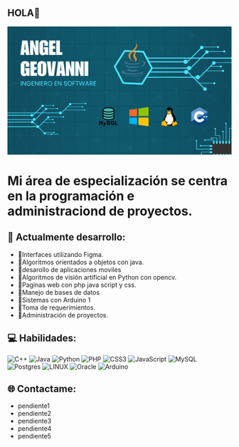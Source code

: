 ## HOLA👋
![tarjeta](https://github.com/Angel-marcial/Angel-marcial/blob/main/Tarjeta.png)  

# Mi área de especialización se centra en la programación e administraciond de proyectos. 

## 🔸 Actualmente desarrollo:
- 🔹Interfaces utilizando Figma. 
- 🔹Algoritmos orientados a objetos con java.
- 🔹desarollo de aplicaciones moviles 
- 🔹Algoritmos de visión artificial en Python con opencv.
- 🔹Paginas web con php java script y css.
- 🔹Manejo de bases de datos
- 🔹Sistemas con Arduino 1  
- 🔹Toma de requerimientos.
- 🔹Administración de proyectos.

## 💻 Habilidades:
![C++](https://img.shields.io/badge/c++-%2300599C.svg?style=for-the-badge&logo=c%2B%2B&logoColor=white) 
![Java](https://img.shields.io/badge/java-%23ED8B00.svg?style=for-the-badge&logo=java&logoColor=white) 
![Python](https://img.shields.io/badge/python-3670A0?style=for-the-badge&logo=python&logoColor=ffdd54) 
![PHP](https://img.shields.io/badge/php-%23777BB4.svg?style=for-the-badge&logo=php&logoColor=white) 
![CSS3](https://img.shields.io/badge/css3-%231572B6.svg?style=for-the-badge&logo=css3&logoColor=white) 
![JavaScript](https://img.shields.io/badge/javascript-%23323330.svg?style=for-the-badge&logo=javascript&logoColor=%23F7DF1E) 
![MySQL](https://img.shields.io/badge/mysql-%2300f.svg?style=for-the-badge&logo=mysql&logoColor=white) 
![Postgres](https://img.shields.io/badge/postgres-%23316192.svg?style=for-the-badge&logo=postgresql&logoColor=white) 
![LINUX](https://img.shields.io/badge/Linux-FCC624?style=for-the-badge&logo=linux&logoColor=black) 
![Oracle](https://img.shields.io/badge/Oracle-F80000?style=for-the-badge&logo=oracle&logoColor=white) 
![Arduino](https://img.shields.io/badge/-Arduino-00979D?style=for-the-badge&logo=Arduino&logoColor=white)

## 🌐 Contactame:
- pendiente1
- pendiente2
- pendiente3
- pendiente4
- pendiente5


